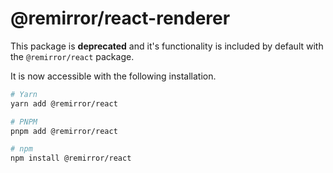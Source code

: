 # @remirror/react-renderer

This package is **deprecated** and it's functionality is included by default with the
`@remirror/react` package.

It is now accessible with the following installation.

```bash
# Yarn
yarn add @remirror/react

# PNPM
pnpm add @remirror/react

# npm
npm install @remirror/react
```
